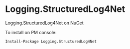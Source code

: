 # Logging.StructuredLog4Net

[Logging.StructuredLog4Net on NuGet](https://www.nuget.org/packages/Logging.StructuredLog4Net)

To install on PM console: 

`Install-Package Logging.StructuredLog4Net`
